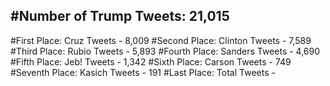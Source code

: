 #Number of Trump Tweets: 21,015
---
#First Place: Cruz Tweets - 8,009
#Second Place: Clinton Tweets - 7,589
#Third Place: Rubio Tweets - 5,893
#Fourth Place: Sanders Tweets - 4,690
#Fifth Place: Jeb! Tweets - 1,342
#Sixth Place: Carson Tweets - 749
#Seventh Place: Kasich Tweets - 191
#Last Place: Total Tweets -  

